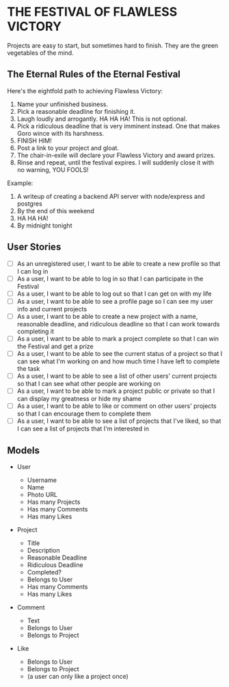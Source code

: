 # THE FESTIVAL OF FLAWLESS VICTORY

Projects are easy to start, but sometimes hard to finish. They are the green vegetables of the mind.

## The Eternal Rules of the Eternal Festival

Here's the eightfold path to achieving Flawless Victory:

1. Name your unfinished business.
2. Pick a reasonable deadline for finishing it.
3. Laugh loudly and arrogantly. HA HA HA! This is not optional.
4. Pick a ridiculous deadline that is very imminent instead. One that makes Goro wince with its harshness.
5. FINISH HIM!
6. Post a link to your project and gloat.
7. The chair-in-exile will declare your Flawless Victory and award prizes.
8. Rinse and repeat, until the festival expires. I will suddenly close it with no warning, YOU FOOLS!

Example:
1. A writeup of creating a backend API server with node/express and postgres
2. By the end of this weekend
3. HA HA HA!
4. By midnight tonight

## User Stories

- [ ] As an unregistered user, I want to be able to create a new profile so that I can log in 
- [ ] As a user, I want to be able to log in so that I can participate in the Festival
- [ ] As a user, I want to be able to log out so that I can get on with my life
- [ ] As a user, I want to be able to see a profile page so I can see my user info and current projects
- [ ] As a user, I want to be able to create a new project with a name, reasonable deadline, and ridiculous deadline so that I can work towards completing it
- [ ] As a user, I want to be able to mark a project complete so that I can win the Festival and get a prize
- [ ] As a user, I want to be able to see the current status of a project so that I can see what I'm working on and how much time I have left to complete the task
- [ ] As a user, I want to be able to see a list of other users' current projects so that I can see what other people are working on 
- [ ] As a user, I want to be able to mark a project public or private so that I can display my greatness or hide my shame
- [ ] As a user, I want to be able to like or comment on other users' projects so that I can encourage them to complete them
- [ ] As a user, I want to be able to see a list of projects that I've liked, so that I can see a list of projects that I'm interested in

## Models

- User
  - Username
  - Name
  - Photo URL
  - Has many Projects
  - Has many Comments
  - Has many Likes

- Project
  - Title
  - Description
  - Reasonable Deadline
  - Ridiculous Deadline
  - Completed?
  - Belongs to User
  - Has many Comments
  - Has many Likes

- Comment
  - Text
  - Belongs to User
  - Belongs to Project

- Like
  - Belongs to User
  - Belongs to Project
  - (a user can only like a project once)